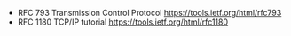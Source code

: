 * RFC 793 Transmission Control Protocol https://tools.ietf.org/html/rfc793
* RFC 1180 TCP/IP tutorial https://tools.ietf.org/html/rfc1180
<!--stackedit_data:
eyJoaXN0b3J5IjpbNDYwNDI2MDkwLC0yMDg4NzQ2NjEyXX0=
-->
